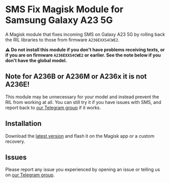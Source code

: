 # SMS Fix Magisk Module for Samsung Galaxy A23 5G

A Magisk module that fixes incoming SMS on Galaxy A23 5G by rolling back the RIL libraries to those from firmware `A236EXXS4CWE2`.

**⚠️ Do not install this module if you don't have problems receiving texts, or if you are on firmware `A236EXXS4CWE2` or earlier. See the note below if you don't have the global model.**

## Note for A236B or A236M or A236x it is not A236E!
This module may be unnecessary for your model and instead prevent the RIL from working at all. You can still try it if you have issues with SMS, and report back to [our Telegram group](t.me/Galaxy6375_chat) if it works.

## Installation
Download the [latest version](https://github.com/blueskychan-dev/A236E-ril-rollback/releases/latest) and flash it on the Magisk app or a custom recovery.

## Issues
Please report any issue you experienced by opening an issue or telling us on [our Telegram group](https://t.me/Galaxy6375_chat).
